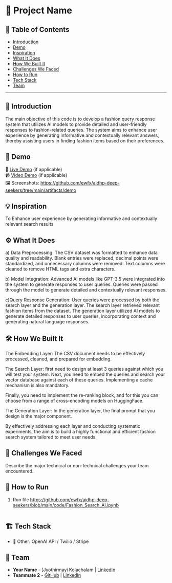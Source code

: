 # 🚀 Project Name

## 📌 Table of Contents
- [Introduction](#introduction)
- [Demo](#demo)
- [Inspiration](#inspiration)
- [What It Does](#what-it-does)
- [How We Built It](#how-we-built-it)
- [Challenges We Faced](#challenges-we-faced)
- [How to Run](#how-to-run)
- [Tech Stack](#tech-stack)
- [Team](#team)

---

## 🎯 Introduction
The main objective of this code is to develop a fashion query response system that utilizes AI models to provide detailed and user-friendly responses to fashion-related queries. The system aims to enhance user experience by generating informative and contextually relevant answers, thereby assisting users in finding fashion items based on their preferences.

## 🎥 Demo
🔗 [Live Demo](#) (if applicable)  
📹 [Video Demo](#) (if applicable)  
🖼️ Screenshots: https://github.com/ewfx/aidhp-deep-seekers/tree/main/artifacts/demo

## 💡 Inspiration
To Enhance user experience by generating informative and contextually relevant search results 

## ⚙️ What It Does
a) Data Preprocessing:
The CSV dataset was formatted to enhance data quality and readability.
Blank entries were replaced, decimal points were standardized, and unnecessary columns were removed.
Text columns were cleaned to remove HTML tags and extra characters.

b) Model Integration:
Advanced AI models like GPT-3.5 were integrated into the system to generate responses to user queries.
Queries were passed through the model to generate detailed and contextually relevant responses.

c)Query Response Generation:
User queries were processed by both the search layer and the generation layer.
The search layer retrieved relevant fashion items from the dataset.
The generation layer utilized AI models to generate detailed responses to user queries, incorporating context and generating natural language responses.

## 🛠️ How We Built It

The Embedding Layer:
The CSV document needs to be effectively processed, cleaned, and prepared for embedding.

The Search Layer:
first need to design at least 3 queries against which you will test your system. Next, you need to embed the queries and search your vector database against each of these queries. Implementing a cache mechanism is also mandatory.

Finally, you need to implement the re-ranking block, and for this you can choose from a range of cross-encoding models on HuggingFace.

The Generation Layer:
In the generation layer, the final prompt that you design is the major component.

By effectively addressing each layer and conducting systematic experiments, the aim is to build a highly functional and efficient fashion search system tailored to meet user needs.

## 🚧 Challenges We Faced
Describe the major technical or non-technical challenges your team encountered.

## 🏃 How to Run
1. Run file https://github.com/ewfx/aidhp-deep-seekers/blob/main/code/Fashion_Search_AI.ipynb
   ```

## 🏗️ Tech Stack
- 🔹 Other: OpenAI API / Twilio / Stripe

## 👥 Team
- **Your Name** - [Jyothirmayi Kolachalam | [LinkedIn]([#](https://www.linkedin.com/in/jyothirmayi-kolachalam-653b5117/))
- **Teammate 2** - [GitHub](#) | [LinkedIn](#)
